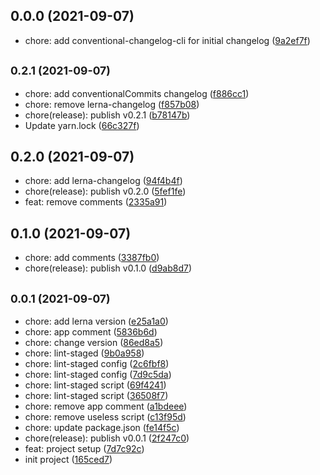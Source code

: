 ## 0.0.0 (2021-09-07)

* chore: add conventional-changelog-cli for initial changelog ([9a2ef7f](https://github.com/xlx-tutorials/react-zhihu/commit/9a2ef7f))



## <small>0.2.1 (2021-09-07)</small>

* chore: add conventionalCommits changelog ([f886cc1](https://github.com/xlx-tutorials/react-zhihu/commit/f886cc1))
* chore: remove lerna-changelog ([f857b08](https://github.com/xlx-tutorials/react-zhihu/commit/f857b08))
* chore(release): publish v0.2.1 ([b78147b](https://github.com/xlx-tutorials/react-zhihu/commit/b78147b))
* Update yarn.lock ([66c327f](https://github.com/xlx-tutorials/react-zhihu/commit/66c327f))



## 0.2.0 (2021-09-07)

* chore: add lerna-changelog ([94f4b4f](https://github.com/xlx-tutorials/react-zhihu/commit/94f4b4f))
* chore(release): publish v0.2.0 ([5fef1fe](https://github.com/xlx-tutorials/react-zhihu/commit/5fef1fe))
* feat: remove comments ([2335a91](https://github.com/xlx-tutorials/react-zhihu/commit/2335a91))



## 0.1.0 (2021-09-07)

* chore: add comments ([3387fb0](https://github.com/xlx-tutorials/react-zhihu/commit/3387fb0))
* chore(release): publish v0.1.0 ([d9ab8d7](https://github.com/xlx-tutorials/react-zhihu/commit/d9ab8d7))



## <small>0.0.1 (2021-09-07)</small>

* chore: add lerna version ([e25a1a0](https://github.com/xlx-tutorials/react-zhihu/commit/e25a1a0))
* chore: app comment ([5836b6d](https://github.com/xlx-tutorials/react-zhihu/commit/5836b6d))
* chore: change version ([86ed8a5](https://github.com/xlx-tutorials/react-zhihu/commit/86ed8a5))
* chore: lint-staged ([9b0a958](https://github.com/xlx-tutorials/react-zhihu/commit/9b0a958))
* chore: lint-staged config ([2c6fbf8](https://github.com/xlx-tutorials/react-zhihu/commit/2c6fbf8))
* chore: lint-staged config ([7d9c5da](https://github.com/xlx-tutorials/react-zhihu/commit/7d9c5da))
* chore: lint-staged script ([69f4241](https://github.com/xlx-tutorials/react-zhihu/commit/69f4241))
* chore: lint-staged script ([36508f7](https://github.com/xlx-tutorials/react-zhihu/commit/36508f7))
* chore: remove app comment ([a1bdeee](https://github.com/xlx-tutorials/react-zhihu/commit/a1bdeee))
* chore: remove useless script ([c13f95d](https://github.com/xlx-tutorials/react-zhihu/commit/c13f95d))
* chore: update package.json ([fe14f5c](https://github.com/xlx-tutorials/react-zhihu/commit/fe14f5c))
* chore(release): publish v0.0.1 ([2f247c0](https://github.com/xlx-tutorials/react-zhihu/commit/2f247c0))
* feat: project setup ([7d7c92c](https://github.com/xlx-tutorials/react-zhihu/commit/7d7c92c))
* init project ([165ced7](https://github.com/xlx-tutorials/react-zhihu/commit/165ced7))



